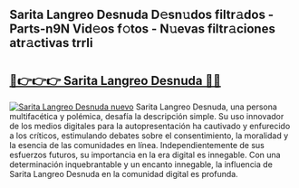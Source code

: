 ## Sarita Langreo Desnuda D𝚎sn𝚞dos filtr𝚊dos - Parts-n9N Vid𝚎os f𝚘tos - N𝚞evas filtr𝚊ciones atr𝚊ctivas trrIi

# <h2><a href="http://mb7yc4.tromn.icu/?c=Sarita+Langreo+Desnuda">🔗👉👉👉 Sarita Langreo Desnuda 🔗🔗</a></h2>

[![Sarita Langreo Desnuda nuevo](https://i.imgur.com/pEAQMta.gif)](http://mb7yc4.tromn.icu/?c=Sarita+Langreo+Desnuda)
Sarita Langreo Desnuda, una persona multifacética y polémica, desafía la descripción simple. Su uso innovador de los medios digitales para la autopresentación ha cautivado y enfurecido a los críticos, estimulando debates sobre el consentimiento, la moralidad y la esencia de las comunidades en línea. Independientemente de sus esfuerzos futuros, su importancia en la era digital es innegable. Con una determinación inquebrantable y un encanto innegable, la influencia de Sarita Langreo Desnuda en la comunidad digital es profunda.
